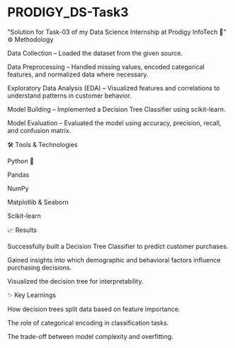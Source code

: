 # PRODIGY_DS-Task3
"Solution for Task-03 of my Data Science Internship at Prodigy InfoTech 🚀"
⚙️ Methodology

Data Collection – Loaded the dataset from the given source.

Data Preprocessing – Handled missing values, encoded categorical features, and normalized data where necessary.

Exploratory Data Analysis (EDA) – Visualized features and correlations to understand patterns in customer behavior.

Model Building – Implemented a Decision Tree Classifier using scikit-learn.

Model Evaluation – Evaluated the model using accuracy, precision, recall, and confusion matrix.

🛠️ Tools & Technologies

Python 🐍

Pandas

NumPy

Matplotlib & Seaborn

Scikit-learn

📈 Results

Successfully built a Decision Tree Classifier to predict customer purchases.

Gained insights into which demographic and behavioral factors influence purchasing decisions.

Visualized the decision tree for interpretability.

✨ Key Learnings

How decision trees split data based on feature importance.

The role of categorical encoding in classification tasks.

The trade-off between model complexity and overfitting.
